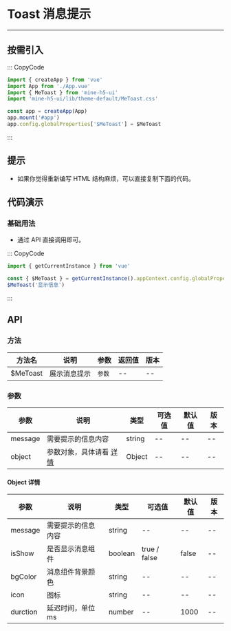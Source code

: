# Toast 消息提示

---

## 按需引入

::: CopyCode

```JavaScript
import { createApp } from 'vue'
import App from './App.vue'
import { MeToast } from 'mine-h5-ui'
import 'mine-h5-ui/lib/theme-default/MeToast.css'

const app = createApp(App)
app.mount('#app')
app.config.globalProperties['$MeToast'] = $MeToast
```

:::

## 提示

- 如果你觉得重新编写 HTML 结构麻烦，可以直接复制下面的代码。

## 代码演示

### 基础用法

- 通过 API 直接调用即可。

::: CopyCode

```JavaScript
import { getCurrentInstance } from 'vue'

const { $MeToast } = getCurrentInstance().appContext.config.globalProperties
$MeToast('显示信息')
```

:::

## API

### 方法

| 方法名   | 说明         | 参数   | 返回值 | 版本 |
| -------- | ------------ | ------ | ------ | ---- |
| $MeToast | 展示消息提示 | `参数` | --     | --   |

### 参数

| 参数    | 说明                               | 类型   | 可选值 | 默认值 | 版本 |
| ------- | ---------------------------------- | ------ | ------ | ------ | ---- |
| message | 需要提示的信息内容                 | string | --     | --     | --   |
| object  | 参数对象，具体请看 [详情](#object) | Object | --     | --     | --   |

<h4 id="object">Object 详情</h4>

| 参数     | 说明               | 类型    | 可选值       | 默认值 | 版本 |
| -------- | ------------------ | ------- | ------------ | ------ | ---- |
| message  | 需要提示的信息内容 | string  | --           | --     | --   |
| isShow   | 是否显示消息组件   | boolean | true / false | false  | --   |
| bgColor  | 消息组件背景颜色   | string  | --           | --     | --   |
| icon     | 图标               | string  | --           | --     | --   |
| durction | 延迟时间，单位 ms  | number  | --           | 1000   | --   |
